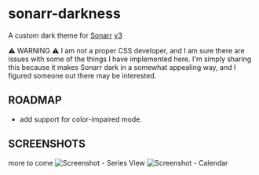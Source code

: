 # sonarr-darkness
A custom dark theme for [Sonarr](https://github.com/Sonarr/) [v3](https://forums.sonarr.tv/t/sonarr-v3-alpha/19577)

⚠ WARNING ⚠ I am not a proper CSS developer, and I am sure there are issues with some of the things I have implemented here. I'm simply sharing this because it makes Sonarr dark in a somewhat appealing way, and I figured someone out there may be interested.

## ROADMAP
- add support for color-impaired mode.

## SCREENSHOTS
more to come
![Screenshot - Series View](https://i.imgur.com/6Tgmimx.png)
![Screenshot - Calendar](https://i.imgur.com/0UHgF36.png)
